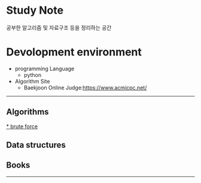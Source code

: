 Study Note 
===========
공부한 알고리즘 및 자료구조 등을 정리하는 공간
# Devolopment environment
* programming Language
    * python
* Algorithm Site
    * Baekjoon Online Judge:https://www.acmicpc.net/
<hr/>

## Algorithms 
[* brute force](https://github.com/SashaGwak/algorithms_python/tree/main/BOJ/brute_force)
## Data structures
## Books
<hr/>